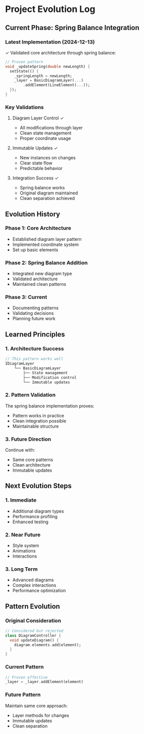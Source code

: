 # Project Evolution Log

## Current Phase: Spring Balance Integration

### Latest Implementation (2024-12-13)
✓ Validated core architecture through spring balance:
```dart
// Proven pattern
void _updateSpring(double newLength) {
  setState(() {
    _springLength = newLength;
    _layer = BasicDiagramLayer(...)
        .addElement(LineElement(...));
  });
}
```

### Key Validations
1. Diagram Layer Control ✓
   - All modifications through layer
   - Clean state management
   - Proper coordinate usage

2. Immutable Updates ✓
   - New instances on changes
   - Clear state flow
   - Predictable behavior

3. Integration Success ✓
   - Spring balance works
   - Original diagram maintained
   - Clean separation achieved

## Evolution History

### Phase 1: Core Architecture
- Established diagram layer pattern
- Implemented coordinate system
- Set up basic elements

### Phase 2: Spring Balance Addition
- Integrated new diagram type
- Validated architecture
- Maintained clean patterns

### Phase 3: Current
- Documenting patterns
- Validating decisions
- Planning future work

## Learned Principles

### 1. Architecture Success
```dart
// This pattern works well
IDiagramLayer
    └── BasicDiagramLayer
        ├── State management
        ├── Modification control
        └── Immutable updates
```

### 2. Pattern Validation
The spring balance implementation proves:
- Pattern works in practice
- Clean integration possible
- Maintainable structure

### 3. Future Direction
Continue with:
- Same core patterns
- Clean architecture
- Immutable updates

## Next Evolution Steps

### 1. Immediate
- Additional diagram types
- Performance profiling
- Enhanced testing

### 2. Near Future
- Style system
- Animations
- Interactions

### 3. Long Term
- Advanced diagrams
- Complex interactions
- Performance optimization

## Pattern Evolution

### Original Consideration
```dart
// Considered but rejected
class DiagramController {
  void updateDiagram() {
    diagram.elements.add(element);
  }
}
```

### Current Pattern
```dart
// Proven effective
_layer = _layer.addElement(element)
```

### Future Pattern
Maintain same core approach:
- Layer methods for changes
- Immutable updates
- Clean separation
